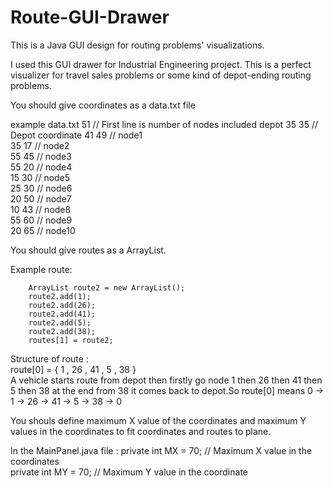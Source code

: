 # Route-GUI-Drawer
This is a Java GUI design for routing problems' visualizations. 

I used this GUI drawer for Industrial Engineering project. This is a perfect visualizer for travel sales problems or
some kind of depot-ending routing problems.

You should give coordinates as a data.txt file

example data.txt
51 // First line is number of nodes included depot
35	35 // Depot coordinate
41	49 // node1                                                                                                          
35	17 // node2                                                                                                          
55	45 // node3                                                                                                          
55	20 // node4                                                                                                          
15	30 // node5                                                                                                          
25	30 // node6                                                                                                          
20	50 // node7                                                                                                          
10	43 // node8                                                                                                          
55	60 // node9                                                                                                          
20	65 // node10                                                                                                          

You should give routes as a ArrayList.                                                                                                          

Example route: 

		ArrayList route2 = new ArrayList();
		route2.add(1);
		route2.add(26);
		route2.add(41);
		route2.add(5);
		route2.add(38);		
		routes[1] = route2;

 Structure of route :                                                                                                        
 route[0] = { 1 , 26 , 41 , 5 , 38 }                                                                                         
 A vehicle starts route from depot then firstly go node 1 then 26 then 41 then 5 then 38 at the end from 38 it comes back to depot.So route[0] means 0 -> 1 -> 26 -> 41 -> 5 -> 38 -> 0
 
 You shouls define maximum X value of the coordinates and maximum Y values in the coordinates to fit coordinates and routes to plane.
 
 In the MainPanel.java file :
 private int MX = 70; // Maximum X value in the coordinates                                                                  
 private int MY = 70; // Maximum Y value in the coordinate

